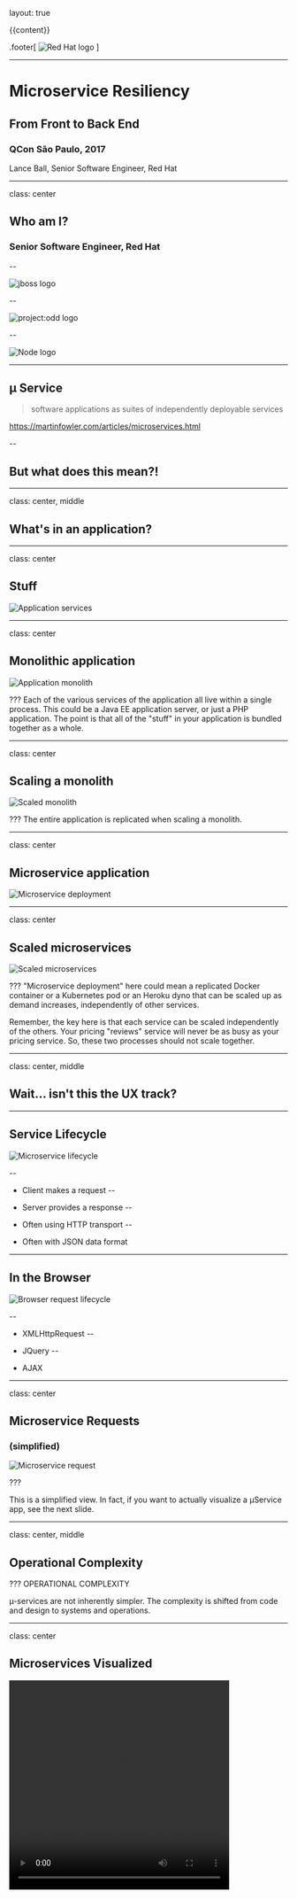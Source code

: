 layout: true

{{content}}

.footer[
  ![Red Hat logo](redhat-logo.jpg)
]

---
# Microservice Resiliency
## From Front to Back End


### QCon São Paulo, 2017

Lance Ball,
Senior Software Engineer,
Red Hat

---

class: center

## Who am I?

### Senior Software Engineer, Red Hat

--

![jboss logo](jboss-logo.png)

--

![project:odd logo](projectodd-logo.png)

--

![Node logo](nodejs-logo-wide.png)

---

## µ Service


> software applications as suites of independently deployable services

https://martinfowler.com/articles/microservices.html

--

## But what does this mean?!

---
class: center, middle
## What's in an application?

---

class: center

## Stuff

![Application services](services.png)

---
class: center

## Monolithic application

![Application monolith](monolith.png)

???
Each of the various services of the application all live within a
single process. This could be a Java EE application server, or just
a PHP application. The point is that all of the "stuff" in your application
is bundled together as a whole.

---
class: center

## Scaling a monolith

![Scaled monolith](scaled-monolith.png)

???
The entire application is replicated when scaling a monolith.

---
class: center

## Microservice application

![Microservice deployment](microservice-deployment.png)

---
class: center

## Scaled microservices

![Scaled microservices](scaled-microservices.png)

???
"Microservice deployment" here could mean a replicated Docker container
or a Kubernetes pod or an Heroku dyno that can be scaled up as demand
increases, independently of other services.

Remember, the key here is that each service can be scaled independently
of the others. Your pricing "reviews" service will never be as busy as
your pricing service. So, these two processes should not scale together.

---
class: center, middle

## Wait... isn't this the UX track?

---
## Service Lifecycle

![Microservice lifecycle](lifecycle.png)

--

* Client makes a request
--

* Server provides a response
--

* Often using HTTP transport
--

* Often with JSON data format
---
## In the Browser

![Browser request lifecycle](browser-lifecycle.png)

--

* XMLHttpRequest
--

* JQuery
--

* AJAX
---
class: center

## Microservice Requests
### (simplified)

![Microservice request](microservice-request.png)

???

This is a simplified view.
In fact, if you want to actually visualize a µService app,
see the next slide.

---
class: center, middle

## Operational Complexity

???
OPERATIONAL COMPLEXITY

µ-services are not inherently simpler. The complexity is shifted
from code and design to systems and operations.

---

class: center

## Microservices Visualized

<video width="398" height="378" autoplay loop>
  <source src="https://video.twimg.com/tweet_video/C7sOlUjVYAEzz0y.mp4" type="video/mp4">

https://twitter.com/ThePracticalDev/status/845285541528719360

---

## Problems

--

* Timeouts

--

* Network saturation


--

* Programmer error

--

* Disk failure

--

* Transitive dependencies

???

If your application uses any kind of I/O

---

class: center

## Cascading failures

![Cascading failures](cascading-failure.png)

---

class: center, middle

![Sysiphus](giphy.gif)

---

# How to deal with all this

--

* Limit single points of failure

--

* Shed load when possible

--

* Provide fallback behavior

--

* Optimize failure discovery

---

## Circuit Breaker
--

* Calls that could fail are wrapped

--

* Circuit opens at a failure threshold

--

* Further calls short circuit for a while

--

* Later, circuit tries again and trips immediately if there is failure

---
class: middle, center

![Flow chart](flowchart.png)

---
class: middle, center

## Circuit State

![State](state.png)

---

## Async operation that could fail

```js
// Use JQuery to get cart info
$.get('http://mystore.com/cart')
  .then((json) => {
    // update the UI with JSON data
  })
  .catch((e) => {
    // oops something went wrong
   console.error(e);
  })
```

--

### Shed load when possible

???
This is fine, but it ignores the fact that the server may
be continually failing, and has no mechanism builtin to
allow for throttling back.

Fallback behavior could be implemented in the catch
clause, but may end up duplicating implementation of
the success condition.

---

## Aside - Promsies

```js
// Use JQuery to get cart info
$.get('http://mystore.com/cart')
* .then((json) => {
    // update the UI with JSON data
  })
* .catch((e) => {
    // oops something went wrong
   console.error(e);
  })
```
---

## Circuit Breaker Example

```js
// Use JQuery's ajax wrapper and circuit breaker
// defaults for failure threshold, timing, etc.
const circuit = circuitBreaker($.get);

circuit.fire('http://nodejs.org/dist/index.json')
  .then((json) => {
    // update the UI with JSON data
  })
  // on failure, just log to console
  .catch(console.error);
```

???

Doesn't look that much different than the original.
But this version allows your code to automatically
throttle requests to allow the server to recover.

Note the promise API in use here. What about callbacks?
Node uses callbacks everywhere...

---

## Circuit Breaker Example

```js
// Use JQuery's ajax wrapper and circuit breaker
// defaults for failure threshold, timing, etc.
*const circuit = circuitBreaker($.get);

circuit.fire('http://nodejs.org/dist/index.json')
  .then((json) => {
    // update the UI with JSON data
  })
  // on failure, just log to console
  .catch(console.error);
```

---

## Circuit Breaker Example

```js
// Use JQuery's ajax wrapper and circuit breaker
// defaults for failure threshold, timing, etc.
const circuit = circuitBreaker($.get);

*circuit.fire('http://nodejs.org/dist/index.json')
  .then((json) => {
    // update the UI with JSON data
  })
  // on failure, just log to console
  .catch(console.error);
```

---

## Promises vs. Callbacks

```js
// Wrap Node.js' fs.readFile as a promise-returning function
*const readFile = circuitBreaker.promisify(fs.readFile);

const circuit = circuitBreaker(readFile, options);

circuit.fire('./package.json', 'utf-8')
  .then(console.log)
  .catch(console.error);
```

???

Switch to terminal and do this example.
Use the error output to point out the need for a fallback

---

## Circuit Breaker Fallback

### Provides default behavior in case of error

```js
*circuit.fallback((file) => `Sorry, I can't read ${file}`);

// Fallback function is still a success case
circuit.fire('./package.jsob')
  .then((data) => console.log(`package.json: \n${data}`))
  .catch((err) => console.error(`ERR: ${err}`));
```

???
A circuit breaker's fallback is just a function. But you can also
supply a circuit as a fallback. Neat, huh?
---

## Circuit Breaker Fallback

### Provides default behavior in case of error

```js
circuit.fallback((file) => `Sorry, I can't read ${file}`);

// Fallback function is still a success case
*circuit.fire('./package.jsob')
  .then((data) => console.log(`package.json: \n${data}`))
  .catch((err) => console.error(`ERR: ${err}`));
```

???
Go back to the console to demonstrate this. But DO NOT USE MULTILINE.

---

## Caching
### Always returns the same value

```js
const now = circuitBreaker(Date, { cache: true });
```

--
```js
circuit.fire().then(console.log);
// Mon Apr 10 2017 12:10:26 GMT-0400 (EDT)
circuit.fire().then(console.log);
// Mon Apr 10 2017 12:10:26 GMT-0400 (EDT)
circuit.fire().then(console.log);
// Mon Apr 10 2017 12:10:26 GMT-0400 (EDT)
```

---

## When is this useful?

* Frequent hits, infrequent change
* E.g. username

```js
const username = circuitBreaker(fetchUsername, { cache: true });

// periodically clear the cache
setInterval(_ => username.clearCache(), 5000);
```

---

## Events

Circuit breakers are event emitters


```js
  // Update the UI specifically for timeout errors
*  circuit.on('timeout',
    () => $(element).prepend(
      mkNode(`${route} is taking too long to respond.`)));
```
--
<div style='float:left;width:50%'>
<ul class='events'>
  <li>`fire`</li>
  <li>`reject`</li>
  <li>`timeout`</li>
  <li>`success`</li>
  <li>`failure`</li>
</ul>
</div>

<div style='float:right;width:50%'>
<ul class='events'>
  <li>`open`</li>
  <li>`close`</li>
  <li>`halfOpen`</li>
  <li>`fallback`</li>
  <li>`snapshot`</li>
</ul>
</div>

---

## Status

```js
*// create a 10 sec window with 10 buckets of 1 sec
*const circuit = circuitBreaker(asyncFunc, {
*  rollingCountTimeout: 10000,
*  rollingCountBuckets: 10
*});

// status is calculated every time status is accessed
const status = circuit.status

// print the entire statistical window
console.log(status.window);

// print the rolling stats
console.log(status.stats);
```

---

## Status

```js
// create a 10 sec window with 10 buckets of 1 sec
const circuit = circuitBreaker(asyncFunc, {
  rollingCountTimeout: 10000,
  rollingCountBuckets: 10
});

*// status is calculated every time status is accessed
*const status = circuit.status

// print the entire statistical window
console.log(status.window);

// print the rolling stats
console.log(status.stats);
```

---
## Status

```js
// print the rolling stats
console.log(status.stats);

*// { failures: 3,
*//   fallbacks: 4,
*//   successes: 44,
*//   rejects: 4,
*//   fires: 48,
*//   timeouts: 1,
*//   cacheHits: 0,
*//   cacheMisses: 0 }

```

---

## Dashboard

![Hystrix Dashboard](dashboard-annoted-circuit-640.png)
<div class='right' style='font-size:small'>http://techblog.netflix.com/2012/12/hystrix-dashboard-and-turbine.html</div>

---
## Demo

---
class: center

## Obrigado & Questions

<span class='left' style='font-size:large'>
http://lanceball.com/qcon-saopaulo-2017/<br/>
https://github.com/lance/qcon-saopaulo-2017<br/>
Twitter - @lanceball<br/>
GitHub - @lance
</span>

<span class='right'>
<img src='handsup.png' alt='questions'/>
</span>

